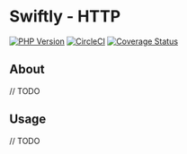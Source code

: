 # Swiftly - HTTP

[![PHP Version](https://img.shields.io/badge/php-^7.1-blue)](https://www.php.net/supported-versions)
[![CircleCI](https://circleci.com/gh/SwiftlyPHP/http/tree/main.svg?style=shield)](https://circleci.com/gh/SwiftlyPHP/http/tree/main)
[![Coverage Status](https://coveralls.io/repos/github/SwiftlyPHP/http/badge.svg?branch=main)](https://coveralls.io/github/SwiftlyPHP/http?branch=main)

## About

// TODO

## Usage

// TODO
